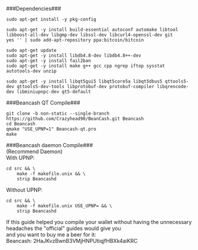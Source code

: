 ###Dependencies###
```
sudo apt-get install -y pkg-config
```
```
sudo apt-get -y install build-essential autoconf automake libtool libboost-all-dev libgmp-dev libssl-dev libcurl4-openssl-dev git 
yes '' | sudo add-apt-repository ppa:bitcoin/bitcoin
```
```
sudo apt-get update
sudo apt-get -y install libdb4.8-dev libdb4.8++-dev
sudo apt-get -y install fail2ban
sudo apt-get -y install make g++ gcc cpp ngrep iftop sysstat autotools-dev unzip
```
```
sudo apt-get -y install libqt5gui5 libqt5core5a libqt5dbus5 qttools5-dev qttools5-dev-tools libprotobuf-dev protobuf-compiler libqrencode-dev libminiupnpc-dev qt5-default
``` 

###Beancash QT Compile###
```
git clone -b non-static --single-branch https://github.com/Crazyhead90/BeanCash.git Beancash
cd Beancash
qmake "USE_UPNP=1" Beancash-qt.pro
make
```

###Beancash daemon Compile###<br />
(Recommend Daemon)<br />
With UPNP:<br />
```
cd src && \
    make -f makefile.unix && \
    strip Beancashd
```
    
Without UPNP:
```
cd src && \
    make -f makefile.unix USE_UPNP= && \
    strip Beancashd
```

If this guide helped you compile your wallet without having the unnecessary headaches the "official" guides would give you<br />
and you want to buy me a beer for it:<br />
Beancash: 2HaJKvzBwnB3VMjHNPUtiqjfHBXk4aiKRC
